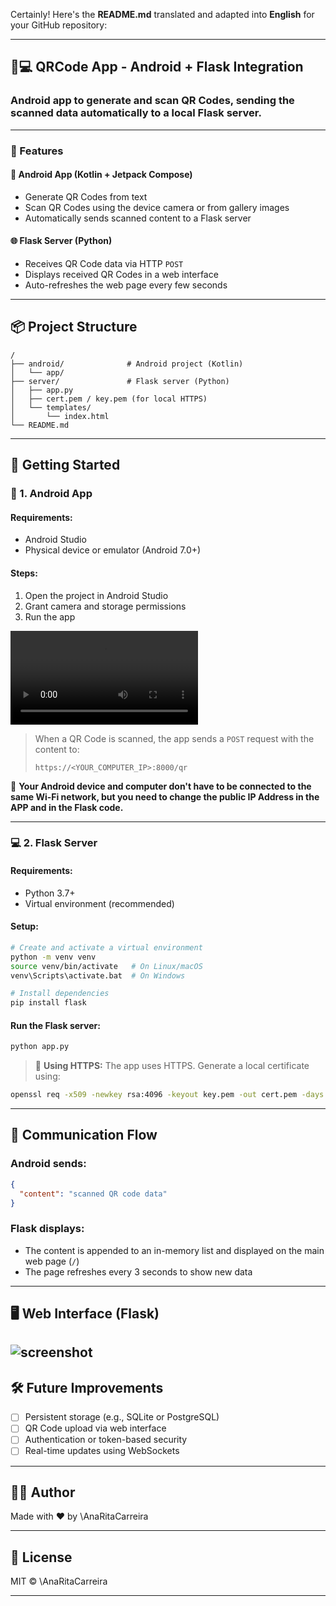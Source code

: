 Certainly! Here's the **README.md** translated and adapted into **English** for your GitHub repository:

---

## 📱💻 QRCode App - Android + Flask Integration

### Android app to generate and scan QR Codes, sending the scanned data automatically to a local Flask server.

---

### 🧩 Features

#### 📱 Android App (Kotlin + Jetpack Compose)

* Generate QR Codes from text
* Scan QR Codes using the device camera or from gallery images
* Automatically sends scanned content to a Flask server

#### 🌐 Flask Server (Python)

* Receives QR Code data via HTTP `POST`
* Displays received QR Codes in a web interface
* Auto-refreshes the web page every few seconds

---

## 📦 Project Structure

```
/
├── android/              # Android project (Kotlin)
│   └── app/
├── server/               # Flask server (Python)
│   ├── app.py
│   ├── cert.pem / key.pem (for local HTTPS)
│   └── templates/
│       └── index.html
└── README.md
```

---

## 🚀 Getting Started

### 📱 1. Android App

#### Requirements:

* Android Studio
* Physical device or emulator (Android 7.0+)

#### Steps:

1. Open the project in Android Studio
2. Grant camera and storage permissions
3. Run the app

![screenshot](.appqrcode_demo.mp4) 


> When a QR Code is scanned, the app sends a `POST` request with the content to:
>
> `https://<YOUR_COMPUTER_IP>:8000/qr`

📶 **Your Android device and computer don't have to be connected to the same Wi-Fi network, but you need to change the public IP Address in the APP and in the Flask code.**

---

### 💻 2. Flask Server

#### Requirements:

* Python 3.7+
* Virtual environment (recommended)

#### Setup:

```bash
# Create and activate a virtual environment
python -m venv venv
source venv/bin/activate   # On Linux/macOS
venv\Scripts\activate.bat  # On Windows

# Install dependencies
pip install flask
```

#### Run the Flask server:

```bash
python app.py
```

> 🔐 **Using HTTPS:** The app uses HTTPS. Generate a local certificate using:

```bash
openssl req -x509 -newkey rsa:4096 -keyout key.pem -out cert.pem -days 365 -nodes
```

---

## 🔗 Communication Flow

### Android sends:

```json
{
  "content": "scanned QR code data"
}
```

### Flask displays:

* The content is appended to an in-memory list and displayed on the main web page (`/`)
* The page refreshes every 3 seconds to show new data

---

## 🖥️ Web Interface (Flask)

![screenshot](.printscreen_web.PNG) 
---

## 🛠 Future Improvements

* [ ] Persistent storage (e.g., SQLite or PostgreSQL)
* [ ] QR Code upload via web interface
* [ ] Authentication or token-based security
* [ ] Real-time updates using WebSockets

---

## 👨‍💻 Author

Made with ❤️ by \AnaRitaCarreira

---

## 📄 License

MIT © \AnaRitaCarreira

---
